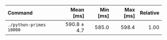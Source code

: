 | Command | Mean [ms] | Min [ms] | Max [ms] | Relative |
|:---|---:|---:|---:|---:|
| `./python-primes 10000` | 590.8 ± 4.7 | 585.0 | 598.4 | 1.00 |
